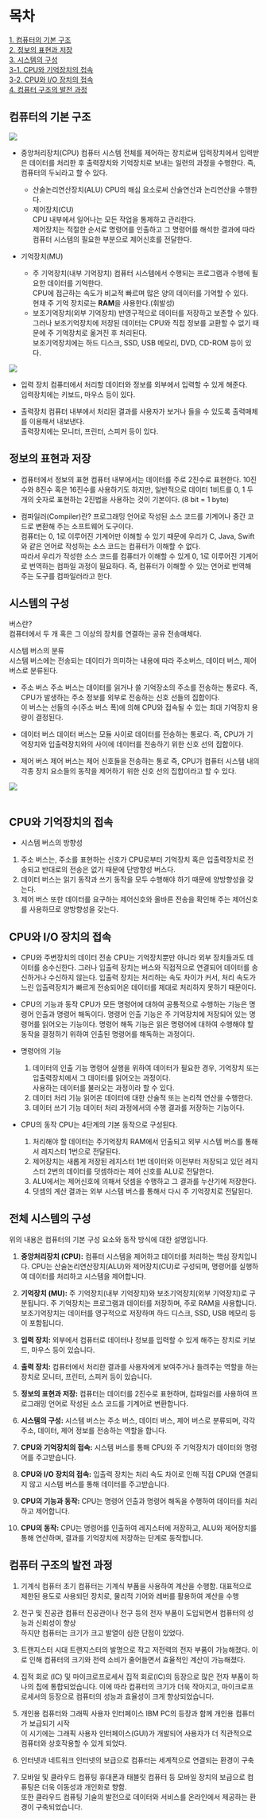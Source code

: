 # 목차 
[1. 컴퓨터의 기본 구조](#컴퓨터의-기본-구조) <br>
[2. 정보의 표현과 저장](#정보의-표현과-저장) <br>
[3. 시스템의 구성](#시스템의-구성) <br>
[3-1. CPU와 기억장치의 접속](#cpu와-기억장치의-접속) <br>
[3-2. CPU와 I/O 장치의 접속](#cpu와-io-장치의-접속) <br>
[4. 컴퓨터 구조의 발전 과정](#컴퓨터-구조의-발전-과정) <br>

## 컴퓨터의 기본 구조
<img src="https://github.com/hdaisywd/CS-Study/assets/102342953/592a735f-e0f0-4774-9c73-488178994722">

- 중앙처리장치(CPU)
      컴퓨터 시스템 전체를 제어하는 장치로써 입력장치에서 입력받은 데이터를 처리한 후 출력장치와 기억장치로 보내는 일련의 과정을 수행한다. 즉, 컴퓨터의 두뇌라고 할 수 있다. <br>
  - 산술논리연산장치(ALU)
  CPU의 해심 요소로써 산술연산과 논리연산을 수행한다. <br>
  - 제어장치(CU) <br>
  CPU 내부에서 일어나는 모든 작업을 통제하고 관리한다. <br>
  제어장치는 적절한 순서로 명령어를 인출하고 그 명령어를 해석한 결과에 따라 컴퓨터 시스템의 필요한 부분으로 제어신호를 전달한다.
  
- 기억장치(MU)
  - 주 기억장치(내부 기억장치)
    컴퓨터 시스템에서 수행되는 프로그램과 수행에 필요한 데이터를 기억한다. <br>
    CPU에 접근하는 속도가 비교적 빠르며 많은 양의 데이터를 기억할 수 있다. <br>
    현재 주 기억 장치로는 **RAM**을 사용한다.(휘발성) <br>
  - 보조기억장치(외부 기억장치)
    반영구적으로 데이터를 저장하고 보존할 수 있다. <br>
    그러나 보조기억장치에 저장된 데이터는 CPU와 직접 정보를 교환할 수 없기 때문에 주 기억장치로 옮겨진 후 처리된다. <br>
    보조기억장치에는 하드 디스크, SSD, USB 메모리, DVD, CD-ROM 등이 있다. <br>

<img src="https://github.com/z-wook/z-wook/assets/101041221/e87d5255-8516-4024-92c0-99ba55f8d515">
<br>

- 입력 장치
  컴퓨터에서 처리할 데이터와 정보를 외부에서 입력할 수 있게 해준다. <br>
  입력장치에는 키보드, 마우스 등이 있다. <br>

- 출력장치 
  컴퓨터 내부에서 처리된 결과를 사용자가 보거나 들을 수 있도록 출력매체를 이용해서 내보낸다. <br>
  출력장치에는 모니터, 프린터, 스피커 등이 있다. <br>


## 정보의 표현과 저장 
- 컴퓨터에서 정보의 표현 
  컴퓨터 내부에서는 데이터를 주로 2진수로 표현한다. 10진수와 8진수 혹은 16진수를 사용하기도 하지만, 일반적으로 데이터 1비트를 0, 1 두 개의 숫자로 표현하는 2진법을 사용하는 것이 기본이다. (8 bit = 1 byte) 

- 컴파일러(Compiler)란?
프로그래밍 언어로 작성된 소스 코드를 기계어나 중간 코드로 변환해 주는 소프트웨어 도구이다. <br>
컴퓨터는 0, 1로 이루어진 기계어만 이해할 수 있기 때문에 우리가 C, Java, Swift와 같은 언어로 작성하는 소스 코드는 컴퓨터가 이해할 수 없다. <br>
따라서 우리가 작성한 소스 코드를 컴퓨터가 이해할 수 있게 0, 1로 이루어진 기계어로 번역하는 컴파일 과정이 필요하다. 즉, 컴퓨터가 이해할 수 있는 언어로 번역해 주는 도구를 컴파일러라고 한다. <br>

## 시스템의 구성 
버스란? <br>
컴퓨터에서 두 개 혹은 그 이상의 장치를 연결하는 공유 전송매체다. <br>

시스템 버스의 분류 <br>
시스템 버스에는 전송되는 데이터가 의미하는 내용에 따라 주소버스, 데이터 버스, 제어 버스로 분류된다. <br>

- 주소 버스
주소 버스는 데이터를 읽거나 쓸 기억장소의 주소를 전송하는 통로다. 즉, CPU가 발생하는 주소 정보를 외부로 전송하는 신호 선들의 집합이다. <br>
이 버스는 선들의 수(주소 버스 폭)에 의해 CPU와 접속될 수 있는 최대 기억장치 용량이 결정된다. <br>

- 데이터 버스 
데이터 버스는 모듈 사이로 데이터를 전송하는 통로다. 즉, CPU가 기억장치와 입출력장치와의 사이에 데이터를 전송하기 위한 신호 선의 집합이다. <br>

- 제어 버스
제어 버스는 제어 신호들을 전송하는 통로 즉, CPU가 컴퓨터 시스템 내의 각종 장치 요소들의 동작을 제어하기 위한 신호 선의 집합이라고 할 수 있다. <br>


<img src="https://github.com/z-wook/z-wook/assets/101041221/60f05c30-2216-4492-957c-876b46b01273">
<br><br>

## CPU와 기억장치의 접속
- 시스템 버스의 방향성
1. 주소 버스는, 주소를 표현하는 신호가 CPU로부터 기억장치 혹은 입출력장치로 전송되고 반대로의 전송은 없기 때문에 단방향성 버스다.
2. 데이터 버스는 읽기 동작과 쓰기 동작을 모두 수행해야 하기 때문에 양방향성을 갖는다.
3. 제어 버스 또한 데이터를 요구하는 제어신호와 올바른 전송을 확인해 주는 제어신호를 사용하므로 양방향성을 갖는다.

## CPU와 I/O 장치의 접속
- CPU와 주변장치의 데이터 전송
CPU는 기억장치뿐만 아니라 외부 장치들과도 데이터를 송수신한다. 그러나 입출력 장치는 버스와 직접적으로 연결되어 데이터를 송신하거나 수신하지 않는다. 입출력 장치는 처리하는 속도 차이가 커서, 처리 속도가 느린 입출력장치가 빠르게 전송되어온 데이터를 제대로 처리하지 못하기 때문이다.

- CPU의 기능과 동작
CPU가 모든 명령어에 대하여 공통적으로 수행하는 기능은 명령어 인출과 명령어 해독이다. 명령어 인출 기능은 주 기억장치에 저장되어 있는 명령어를 읽어오는 기능이다. 명령어 해독 기능은 읽은 명령어에 대하여 수행해야 할 동작을 결정하기 위하여 인출된 명령어를 해독하는 과정이다.

- 명령어의 기능
  1. 데이터의 인출 기능
  명령어 실행을 위하여 데이터가 필요한 경우, 기억장치 또는 입출력장치에서 그 데이터를 읽어오는 과정이다. <br>
  사용하는 데이터를 불러오는 과정이라 할 수 있다.
  2. 데이터 처리 기능
  읽어온 데이터에 대한 산술적 또는 논리적 연산을 수행한다.
  3. 데이터 쓰기 기능
  데이터 처리 과정에서의 수행 결과를 저장하는 기능이다.
  
- CPU의 동작
CPU는 4단계의 기본 동작으로 구성된다.
  1. 처리해야 할 데이터는 주기억장치 RAM에서 인출되고 외부 시스템 버스를 통해서 레지스터 1번으로 전달된다.
  2. 제어장치는 새롭게 저장된 레지스터 1번 데이터와 이전부터 저장되고 있던 레지스터 2번의 데이터를 덧셈하라는 제어 신호를 ALU로 전달한다.
  3. ALU에서는 제어신호에 의해서 덧셈을 수행하고 그 결과를 누산기에 저장한다.
  4. 덧셈의 계산 결과는 외부 시스템 버스를 통해서 다시 주 기억장치로 전달된다.

## 전체 시스템의 구성
위의 내용은 컴퓨터의 기본 구성 요소와 동작 방식에 대한 설명입니다.

1. **중앙처리장치 (CPU):** 컴퓨터 시스템을 제어하고 데이터를 처리하는 핵심 장치입니다. CPU는 산술논리연산장치(ALU)와 제어장치(CU)로 구성되며, 명령어를 실행하여 데이터를 처리하고 시스템을 제어합니다.

2. **기억장치 (MU):** 주 기억장치(내부 기억장치)와 보조기억장치(외부 기억장치)로 구분됩니다. 주 기억장치는 프로그램과 데이터를 저장하며, 주로 RAM을 사용합니다. 보조기억장치는 데이터를 영구적으로 저장하며 하드 디스크, SSD, USB 메모리 등이 포함됩니다.

3. **입력 장치:** 외부에서 컴퓨터로 데이터나 정보를 입력할 수 있게 해주는 장치로 키보드, 마우스 등이 있습니다.

4. **출력 장치:** 컴퓨터에서 처리한 결과를 사용자에게 보여주거나 들려주는 역할을 하는 장치로 모니터, 프린터, 스피커 등이 있습니다.

5. **정보의 표현과 저장:** 컴퓨터는 데이터를 2진수로 표현하며, 컴파일러를 사용하여 프로그래밍 언어로 작성된 소스 코드를 기계어로 변환합니다.

6. **시스템의 구성:** 시스템 버스는 주소 버스, 데이터 버스, 제어 버스로 분류되며, 각각 주소, 데이터, 제어 정보를 전송하는 역할을 합니다.

7. **CPU와 기억장치의 접속:** 시스템 버스를 통해 CPU와 주 기억장치가 데이터와 명령어를 주고받습니다.

8. **CPU와 I/O 장치의 접속:** 입출력 장치는 처리 속도 차이로 인해 직접 CPU와 연결되지 않고 시스템 버스를 통해 데이터를 주고받습니다.

9. **CPU의 기능과 동작:** CPU는 명령어 인출과 명령어 해독을 수행하여 데이터를 처리하고 제어합니다.

10. **CPU의 동작:** CPU는 명령어를 인출하여 레지스터에 저장하고, ALU와 제어장치를 통해 연산하며, 결과를 기억장치에 저장하는 단계로 동작합니다.

## 컴퓨터 구조의 발전 과정 
1. 기계식 컴퓨터
초기 컴퓨터는 기계식 부품을 사용하여 계산을 수행함. 대표적으로 제한된 용도로 사용되던 장치로, 물리적 기어와 레버를 활용하여 계산을 수행

2. 전구 및 진공관 컴퓨터
진공관이나 전구 등의 전자 부품이 도입되면서 컴퓨터의 성능과 신뢰성이 향상 <br>
하지만 컴퓨터는 크기가 크고 발열이 심한 단점이 있었다.

3. 트랜지스터 시대
트랜지스터의 발명으로 작고 저전력의 전자 부품이 가능해졌다. 이로 인해 컴퓨터의 크기와 전력 소비가 줄어들면서 효율적인 계산이 가능해졌다.

4. 집적 회로 (IC) 및 마이크로프로세서
집적 회로(IC)의 등장으로 많은 전자 부품이 하나의 칩에 통합되었습니다. 이에 따라 컴퓨터의 크기가 더욱 작아지고, 마이크로프로세서의 등장으로 컴퓨터의 성능과 효율성이 크게 향상되었습니다.

5. 개인용 컴퓨터와 그래픽 사용자 인터페이스
IBM PC의 등장과 함께 개인용 컴퓨터가 보급되기 시작 <br>
이 시기에는 그래픽 사용자 인터페이스(GUI)가 개발되어 사용자가 더 직관적으로 컴퓨터와 상호작용할 수 있게 되었다.

6. 인터넷과 네트워크
인터넷의 보급으로 컴퓨터는 세계적으로 연결되는 환경이 구축

7. 모바일 및 클라우드 컴퓨팅 
휴대폰과 태블릿 컴퓨터 등 모바일 장치의 보급으로 컴퓨팅은 더욱 이동성과 개인화로 향함. <br>
또한 클라우드 컴퓨팅 기술의 발전으로 데이터와 서비스를 온라인에서 제공하는 환경이 구축되었습니다.